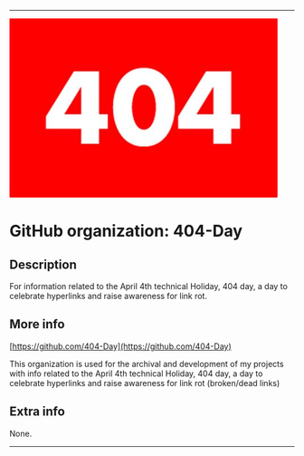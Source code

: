 
***

![404Day.jpeg failed to load. The file may be missing or corrupt. Check the file path for errors first.](/AdditionalInfo/2/404-Day/404Day.jpeg)

# GitHub organization: 404-Day

## Description

For information related to the April 4th technical Holiday, 404 day, a day to celebrate hyperlinks and raise awareness for link rot.

## More info

[https://github.com/404-Day](https://github.com/404-Day)

This organization is used for the archival and development of my projects with info related to the April 4th technical Holiday, 404 day, a day to celebrate hyperlinks and raise awareness for link rot (broken/dead links)

## Extra info

None.

***
